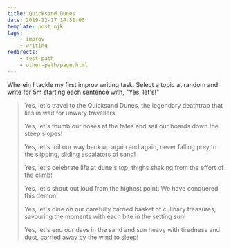 ```yaml
---
title: Quicksand Dunes
date: 2019-12-17 14:51:00
template: post.njk
tags:
    - improv
    - writing
redirects:
    - test-path
    - other-path/page.html
---
```

Wherein I tackle my first improv writing task. Select a topic at random and write for 5m starting each sentence with, "Yes, let's!"<!--more-->

> Yes, let's travel to the Quicksand Dunes, the legendary deathtrap that lies in wait for unwary travellers!
> 
> Yes, let's thumb our noses at the fates and sail our boards down the steep slopes!
> 
> Yes, let's toil our way back up again and again, never falling prey to the slipping, sliding escalators of sand!
> 
> Yes, let's celebrate life at dune's top, thighs shaking from the effort of the climb!
> 
> Yes, let's shout out loud from the highest point: We have conquered this demon!
> 
> Yes, let's dine on our carefully carried basket of culinary treasures, savouring the moments with each bite in the setting sun!
> 
> Yes, let's end our days in the sand and sun heavy with tiredness and dust, carried away by the wind to sleep!
